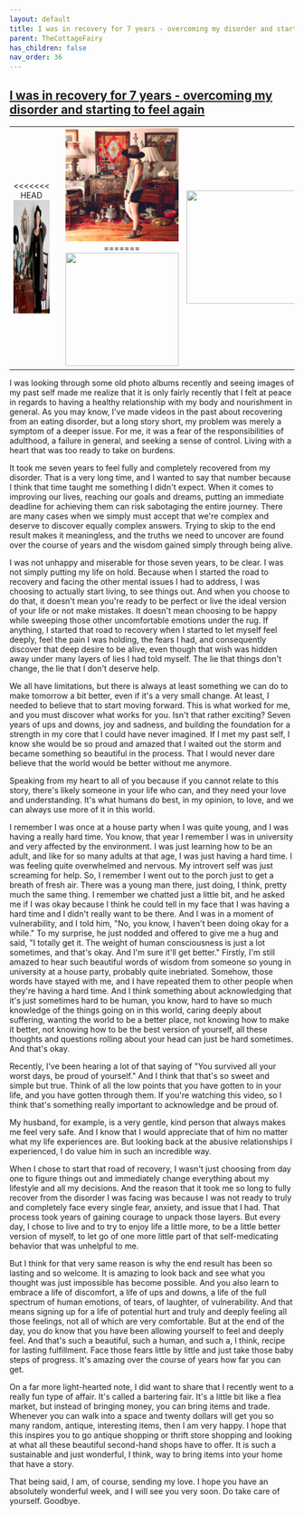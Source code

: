 ```yaml
---
layout: default
title: I was in recovery for 7 years - overcoming my disorder and starting to feel again
parent: TheCottageFairy
has_children: false
nav_order: 36
---
```


## [I was in recovery for 7 years - overcoming my disorder and starting to feel again](https://www.youtube.com/watch?v=c1jcIM1okK8)

<div>
<table align="center">
	<tr>
		<td align="center">
<<<<<<< HEAD
			<img src="../../assets/cottage_fairy_ai_generated_photos/I_was_in_recovery_for_7_years_-_overcoming_my_disorder_and_starting_to_feel_again-[c1jcIM1okK8]/generated_00.png" height="200" width="200"/>
		</td>
		<td align="center">
			<img src="../../assets/cottage_fairy_ai_generated_photos/I_was_in_recovery_for_7_years_-_overcoming_my_disorder_and_starting_to_feel_again-[c1jcIM1okK8]/generated_01.png" height="200" width="200"/>
		</td>
		<td align="center">
			<img src="../../assets/cottage_fairy_ai_generated_photos/I_was_in_recovery_for_7_years_-_overcoming_my_disorder_and_starting_to_feel_again-[c1jcIM1okK8]/generated_02.png" height="200" width="200"/>
=======
			<img src="../../posters/I_was_in_recovery_for_7_years_-_overcoming_my_disorder_and_starting_to_feel_again-[c1jcIM1okK8]/generated_00.png" height="200" width="200"/>
		</td>
		<td align="center">
			<img src="../../posters/I_was_in_recovery_for_7_years_-_overcoming_my_disorder_and_starting_to_feel_again-[c1jcIM1okK8]/generated_01.png" height="200" width="200"/>
		</td>
		<td align="center">
			<img src="../../posters/I_was_in_recovery_for_7_years_-_overcoming_my_disorder_and_starting_to_feel_again-[c1jcIM1okK8]/generated_02.png" height="200" width="200"/>
>>>>>>> ffe52613361410ad9d371a0f80e81de4dd24175f
		</td>
	</tr>
</table>
</div>

I was looking through some old photo albums recently and seeing images of my past self made me realize that it is only fairly recently that I felt at peace in regards to having a healthy relationship with my body and nourishment in general. As you may know, I've made videos in the past about recovering from an eating disorder, but a long story short, my problem was merely a symptom of a deeper issue. For me, it was a fear of the responsibilities of adulthood, a failure in general, and seeking a sense of control. Living with a heart that was too ready to take on burdens.

It took me seven years to feel fully and completely recovered from my disorder. That is a very long time, and I wanted to say that number because I think that time taught me something I didn't expect. When it comes to improving our lives, reaching our goals and dreams, putting an immediate deadline for achieving them can risk sabotaging the entire journey. There are many cases when we simply must accept that we're complex and deserve to discover equally complex answers. Trying to skip to the end result makes it meaningless, and the truths we need to uncover are found over the course of years and the wisdom gained simply through being alive.

I was not unhappy and miserable for those seven years, to be clear. I was not simply putting my life on hold. Because when I started the road to recovery and facing the other mental issues I had to address, I was choosing to actually start living, to see things out. And when you choose to do that, it doesn't mean you're ready to be perfect or live the ideal version of your life or not make mistakes. It doesn't mean choosing to be happy while sweeping those other uncomfortable emotions under the rug. If anything, I started that road to recovery when I started to let myself feel deeply, feel the pain I was holding, the fears I had, and consequently discover that deep desire to be alive, even though that wish was hidden away under many layers of lies I had told myself. The lie that things don't change, the lie that I don't deserve help.

We all have limitations, but there is always at least something we can do to make tomorrow a bit better, even if it's a very small change. At least, I needed to believe that to start moving forward. This is what worked for me, and you must discover what works for you. Isn't that rather exciting? Seven years of ups and downs, joy and sadness, and building the foundation for a strength in my core that I could have never imagined. If I met my past self, I know she would be so proud and amazed that I waited out the storm and became something so beautiful in the process. That I would never dare believe that the world would be better without me anymore.

Speaking from my heart to all of you because if you cannot relate to this story, there's likely someone in your life who can, and they need your love and understanding. It's what humans do best, in my opinion, to love, and we can always use more of it in this world.

I remember I was once at a house party when I was quite young, and I was having a really hard time. You know, that year I remember I was in university and very affected by the environment. I was just learning how to be an adult, and like for so many adults at that age, I was just having a hard time. I was feeling quite overwhelmed and nervous. My introvert self was just screaming for help. So, I remember I went out to the porch just to get a breath of fresh air. There was a young man there, just doing, I think, pretty much the same thing. I remember we chatted just a little bit, and he asked me if I was okay because I think he could tell in my face that I was having a hard time and I didn't really want to be there. And I was in a moment of vulnerability, and I told him, "No, you know, I haven't been doing okay for a while." To my surprise, he just nodded and offered to give me a hug and said, "I totally get it. The weight of human consciousness is just a lot sometimes, and that's okay. And I'm sure it'll get better." Firstly, I'm still amazed to hear such beautiful words of wisdom from someone so young in university at a house party, probably quite inebriated. Somehow, those words have stayed with me, and I have repeated them to other people when they're having a hard time. And I think something about acknowledging that it's just sometimes hard to be human, you know, hard to have so much knowledge of the things going on in this world, caring deeply about suffering, wanting the world to be a better place, not knowing how to make it better, not knowing how to be the best version of yourself, all these thoughts and questions rolling about your head can just be hard sometimes. And that's okay.

Recently, I've been hearing a lot of that saying of "You survived all your worst days, be proud of yourself." And I think that that's so sweet and simple but true. Think of all the low points that you have gotten to in your life, and you have gotten through them. If you're watching this video, so I think that's something really important to acknowledge and be proud of.

My husband, for example, is a very gentle, kind person that always makes me feel very safe. And I know that I would appreciate that of him no matter what my life experiences are. But looking back at the abusive relationships I experienced, I do value him in such an incredible way.

When I chose to start that road of recovery, I wasn't just choosing from day one to figure things out and immediately change everything about my lifestyle and all my decisions. And the reason that it took me so long to fully recover from the disorder I was facing was because I was not ready to truly and completely face every single fear, anxiety, and issue that I had. That process took years of gaining courage to unpack those layers. But every day, I chose to live and to try to enjoy life a little more, to be a little better version of myself, to let go of one more little part of that self-medicating behavior that was unhelpful to me.

But I think for that very same reason is why the end result has been so lasting and so welcome. It is amazing to look back and see what you thought was just impossible has become possible. And you also learn to embrace a life of discomfort, a life of ups and downs, a life of the full spectrum of human emotions, of tears, of laughter, of vulnerability. And that means signing up for a life of potential hurt and truly and deeply feeling all those feelings, not all of which are very comfortable. But at the end of the day, you do know that you have been allowing yourself to feel and deeply feel. And that's such a beautiful, such a human, and such a, I think, recipe for lasting fulfillment. Face those fears little by little and just take those baby steps of progress. It's amazing over the course of years how far you can get.

On a far more light-hearted note, I did want to share that I recently went to a really fun type of affair. It's called a bartering fair. It's a little bit like a flea market, but instead of bringing money, you can bring items and trade. Whenever you can walk into a space and twenty dollars will get you so many random, antique, interesting items, then I am very happy. I hope that this inspires you to go antique shopping or thrift store shopping and looking at what all these beautiful second-hand shops have to offer. It is such a sustainable and just wonderful, I think, way to bring items into your home that have a story.

That being said, I am, of course, sending my love. I hope you have an absolutely wonderful week, and I will see you very soon. Do take care of yourself. Goodbye.
